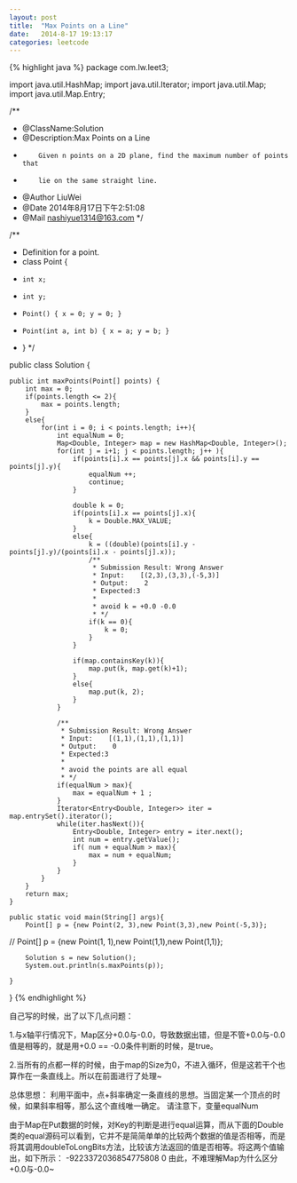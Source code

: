 ```yaml
---
layout: post
title:  "Max Points on a Line"
date:   2014-8-17 19:13:17
categories: leetcode
---
```


{% highlight java %}
package com.lw.leet3;

import java.util.HashMap;
import java.util.Iterator;
import java.util.Map;
import java.util.Map.Entry;


/**
 * @ClassName:Solution
 * @Description:Max Points on a Line 
 *         Given n points on a 2D plane, find the maximum number of points that 
 *         lie on the same straight line.
 * @Author LiuWei
 * @Date 2014年8月17日下午2:51:08
 * @Mail nashiyue1314@163.com 
 */

/**
 * Definition for a point.
 * class Point {
 *     int x;
 *     int y;
 *     Point() { x = 0; y = 0; }
 *     Point(int a, int b) { x = a; y = b; }
 * }
 */

public class Solution {

    public int maxPoints(Point[] points) {
        int max = 0;
        if(points.length <= 2){
            max = points.length;
        }
        else{
            for(int i = 0; i < points.length; i++){
                int equalNum = 0;
                Map<Double, Integer> map = new HashMap<Double, Integer>();
                for(int j = i+1; j < points.length; j++ ){
                    if(points[i].x == points[j].x && points[i].y == points[j].y){
                        equalNum ++;
                        continue;
                    }
                    
                    double k = 0;
                    if(points[i].x == points[j].x){
                        k = Double.MAX_VALUE;
                    }
                    else{
                        k = ((double)(points[i].y - points[j].y)/(points[i].x - points[j].x));
                        /**
                         * Submission Result: Wrong Answer
                         * Input:    [(2,3),(3,3),(-5,3)]
                         * Output:    2
                         * Expected:3
                         * 
                         * avoid k = +0.0 -0.0
                         * */
                        if(k == 0){
                            k = 0; 
                        }
                    }
                    
                    if(map.containsKey(k)){
                        map.put(k, map.get(k)+1);
                    }
                    else{
                        map.put(k, 2);
                    }
                }
                
                /**
                 * Submission Result: Wrong Answer
                 * Input:    [(1,1),(1,1),(1,1)]
                 * Output:    0
                 * Expected:3
                 * 
                 * avoid the points are all equal
                 * */
                if(equalNum > max){
                    max = equalNum + 1 ;
                }
                Iterator<Entry<Double, Integer>> iter = map.entrySet().iterator();
                while(iter.hasNext()){
                    Entry<Double, Integer> entry = iter.next();
                    int num = entry.getValue();
                    if( num + equalNum > max){
                        max = num + equalNum; 
                    }
                }
            }
        }
        return max;
    }
    
    public static void main(String[] args){
        Point[] p = {new Point(2, 3),new Point(3,3),new Point(-5,3)};
//        Point[] p = {new Point(1, 1),new Point(1,1),new Point(1,1)};
        
        Solution s = new Solution();
        System.out.println(s.maxPoints(p));
        
    }
    
}
{% endhighlight %}

自己写的时候，出了以下几点问题：

1.与x轴平行情况下，Map区分+0.0与-0.0，导致数据出错，但是不管+0.0与-0.0值是相等的，就是用+0.0 == -0.0条件判断的时候，是true。

2.当所有的点都一样的时候，由于map的Size为0，不进入循环，但是这若干个也算作在一条直线上。所以在前面进行了处理~

总体思想：
利用平面中，点+斜率确定一条直线的思想。当固定某一个顶点的时候，如果斜率相等，那么这个直线唯一确定。
请注意下，变量equalNum


由于Map在Put数据的时候，对Key的判断是进行equal运算，而从下面的Double类的equal源码可以看到，它并不是简简单单的比较两个数据的值是否相等，而是将其调用doubleToLongBits方法，比较该方法返回的值是否相等。将这两个值输出，如下所示：
-9223372036854775808
0
由此，不难理解Map为什么区分+0.0与-0.0~
